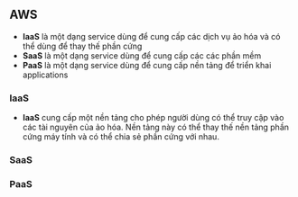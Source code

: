 ## AWS
* **IaaS** là một dạng service dùng để cung cấp các dịch vụ ảo hóa và có thể dùng để thay thế phần cứng
* **SaaS** là một dạng service dùng để cung cấp các các phần mềm
* **PaaS** là một dạng service dùng để cung cấp nền tảng để triển khai applications
### IaaS
* **IaaS** cung cấp một nền tảng cho phép người dùng có thể truy cập vào các tài nguyên của ảo hóa. Nền tảng này có thể thay thế nền tảng phần cứng máy tính và có thể chia sẻ phần cứng với nhau.
### SaaS
### PaaS
